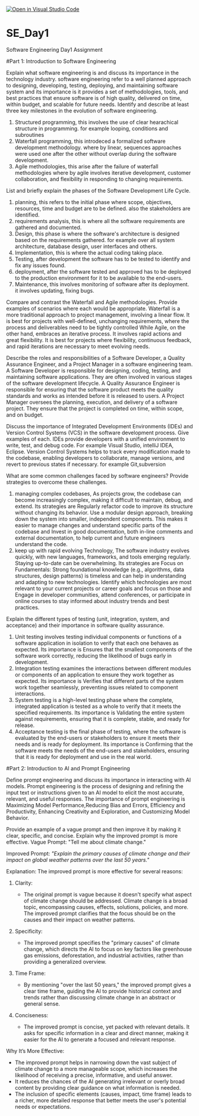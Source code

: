 [![Open in Visual Studio Code](https://classroom.github.com/assets/open-in-vscode-2e0aaae1b6195c2367325f4f02e2d04e9abb55f0b24a779b69b11b9e10269abc.svg)](https://classroom.github.com/online_ide?assignment_repo_id=15539808&assignment_repo_type=AssignmentRepo)
# SE_Day1
Software Engineering Day1 Assignment

#Part 1: Introduction to Software Engineering

Explain what software engineering is and discuss its importance in the technology industry.
software engineering refer to a well planned approach to designing, developing, testing, deploying, and maintaining software system and its importance is it provides a set of methodologies, tools, and best practices that ensure software is of high quality, delivered on time, within budget, and scalable for future needs.
Identify and describe at least three key milestones in the evolution of software engineering.
1. Structured programming, this involves the use of clear hearachical structure in programming. for example looping, conditions and subroutines
2. Waterfall programming, this introdeced a formalized software development methodology. where by linear, sequences approaches were used one after the other without overlap during the software development.
3. Agile methodologies, this arise after the failure of waterfall methodologies where by agile involves iterative development, customer collaboration, and flexibility in responding to changing requirements.

List and briefly explain the phases of the Software Development Life Cycle.
1. planning, this refers to the initial phase where scope, objectives, resources, time and budget are to be defined. also the stakeholders are identified.
2. requirements analysis, this is where all the software requirements are gathered and documented.
3. Design, this phase is where the software's architecture is designed based on the requirements gathered. for example over all system architecture, database design, user interfaces and others.
4. Implementation, this is where the actual coding taking place.
5. Testing, after development the software has to be tested to identify and fix any issues found.
6. deployment, after the software tested and approved has to be deployed to the production environment for it to be available to the end-users.
7. Maintenance, this involves monitoring of software after its deployment. it involves updating, fixing bugs.

Compare and contrast the Waterfall and Agile methodologies. Provide examples of scenarios where each would be appropriate.
Waterfall is a more traditional approach to project management, involving a linear flow. It is best for projects with well-defined, unchanging requirements, where the process and deliverables need to be tightly controlled
While Agile, on the other hand, embraces an iterative process. It involves rapid actions and great flexibility. It is best for projects where flexibility, continuous feedback, and rapid iterations are necessary to meet evolving needs.



Describe the roles and responsibilities of a Software Developer, a Quality Assurance Engineer, and a Project Manager in a software engineering team.
A Software Developer is responsible for designing, coding, testing, and maintaining software applications. They are often involved in various stages of the software development lifecycle.
A Quality Assurance Engineer is responsible for ensuring that the software product meets the quality standards and works as intended before it is released to users.
A Project Manager oversees the planning, execution, and delivery of a software project. They ensure that the project is completed on time, within scope, and on budget.


Discuss the importance of Integrated Development Environments (IDEs) and Version Control Systems (VCS) in the software development process. Give examples of each.
IDEs provide developers with a unified environment to write, test, and debug code. For example Visual Studio, intelliJ IDEA, Eclipse.
Version Control Systems helps to track every modification made to the codebase, enabling developers to collaborate, manage versions, and revert to previous states if necessary. for example Git,subversion


What are some common challenges faced by software engineers? Provide strategies to overcome these challenges.
1. managing complex codebases, As projects grow, the codebase can become increasingly complex, making it difficult to maintain, debug, and extend.
Its strategies are Regularly refactor code to improve its structure without changing its behavior. Use a modular design approach, breaking down the system into smaller, independent components. This makes it easier to manage changes and understand specific parts of the codebase and Invest in good documentation, both in-line comments and external documentation, to help current and future engineers understand the code.
2. keep up with rapid evolving Technology, The software industry evolves quickly, with new languages, frameworks, and tools emerging regularly. Staying up-to-date can be overwhelming.
Its strategies are Focus on Fundamentals: Strong foundational knowledge (e.g., algorithms, data structures, design patterns) is timeless and can help in understanding and adapting to new technologies. Identify which technologies are most relevant to your current projects or career goals and focus on those and Engage in developer communities, attend conferences, or participate in online courses to stay informed about industry trends and best practices.


Explain the different types of testing (unit, integration, system, and acceptance) and their importance in software quality assurance.
1. Unit testing involves testing individual components or functions of a software application in isolation to verify that each one behaves as expected. Its importance is Ensures that the smallest components of the software work correctly, reducing the likelihood of bugs early in development.
2. Integration testing examines the interactions between different modules or components of an application to ensure they work together as expected. Its importance is Verifies that different parts of the system work together seamlessly, preventing issues related to component interactions.
3. System testing is a high-level testing phase where the complete, integrated application is tested as a whole to verify that it meets the specified requirements. Its importance is Validating the entire system against requirements, ensuring that it is complete, stable, and ready for release.
4. Acceptance testing is the final phase of testing, where the software is evaluated by the end-users or stakeholders to ensure it meets their needs and is ready for deployment. Its importance is Confirming that the software meets the needs of the end-users and stakeholders, ensuring that it is ready for deployment and use in the real world.


#Part 2: Introduction to AI and Prompt Engineering


Define prompt engineering and discuss its importance in interacting with AI models.
Prompt engineering is the process of designing and refining the input text or instructions given to an AI model to elicit the most accurate, relevant, and useful responses. 
The importance of prompt engineering is Maximizing Model Performance,Reducing Bias and Errors, Efficiency and Productivity, Enhancing Creativity and Exploration, and Customizing Model Behavior.

Provide an example of a vague prompt and then improve it by making it clear, specific, and concise. Explain why the improved prompt is more effective.
Vague Prompt:
"Tell me about climate change."

Improved Prompt:
*"Explain the primary causes of climate change and their impact on global weather patterns over the last 50 years."*

Explanation:
The improved prompt is more effective for several reasons:

1. Clarity:
   - The original prompt is vague because it doesn't specify what aspect of climate change should be addressed. Climate change is a broad topic, encompassing causes, effects, solutions, policies, and more. The improved prompt clarifies that the focus should be on the causes and their impact on weather patterns.

2. Specificity:
   - The improved prompt specifies the "primary causes" of climate change, which directs the AI to focus on key factors like greenhouse gas emissions, deforestation, and industrial activities, rather than providing a generalized overview.

3. Time Frame:
   - By mentioning "over the last 50 years," the improved prompt gives a clear time frame, guiding the AI to provide historical context and trends rather than discussing climate change in an abstract or general sense.

4. Conciseness:
   - The improved prompt is concise, yet packed with relevant details. It asks for specific information in a clear and direct manner, making it easier for the AI to generate a focused and relevant response.

Why It’s More Effective:
- The improved prompt helps in narrowing down the vast subject of climate change to a more manageable scope, which increases the likelihood of receiving a precise, informative, and useful answer.
- It reduces the chances of the AI generating irrelevant or overly broad content by providing clear guidance on what information is needed.
- The inclusion of specific elements (causes, impact, time frame) leads to a richer, more detailed response that better meets the user's potential needs or expectations.
